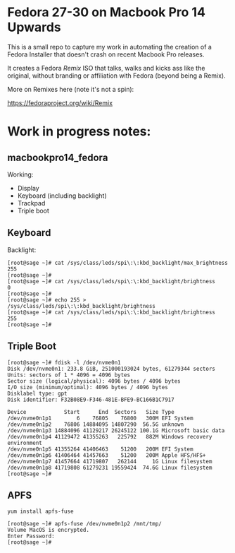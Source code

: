 # Fedora 27-30 on Macbook Pro 14 Upwards

This is a small repo to capture my work in automating the creation of a Fedora
Installer that doesn't crash on recent Macbook Pro releases.

It creates a Fedora *Remix* ISO that talks, walks and kicks ass like the
original, without branding or affiliation with Fedora (beyond being a Remix).

More on Remixes here (note it's not a spin):

https://fedoraproject.org/wiki/Remix

# Work in progress notes:

## macbookpro14_fedora

Working:
- Display
- Keyboard (including backlight)
- Trackpad
- Triple boot


## Keyboard
Backlight:

```
[root@sage ~]# cat /sys/class/leds/spi\:\:kbd_backlight/max_brightness 
255
[root@sage ~]# 
[root@sage ~]# cat /sys/class/leds/spi\:\:kbd_backlight/brightness 
0
[root@sage ~]# 
[root@sage ~]# echo 255 > /sys/class/leds/spi\:\:kbd_backlight/brightness 
[root@sage ~]# cat /sys/class/leds/spi\:\:kbd_backlight/brightness 
255
[root@sage ~]# 
```


## Triple Boot
```
[root@sage ~]# fdisk -l /dev/nvme0n1
Disk /dev/nvme0n1: 233.8 GiB, 251000193024 bytes, 61279344 sectors
Units: sectors of 1 * 4096 = 4096 bytes
Sector size (logical/physical): 4096 bytes / 4096 bytes
I/O size (minimum/optimal): 4096 bytes / 4096 bytes
Disklabel type: gpt
Disk identifier: F32B08E9-F346-481E-BFE9-BC166B1C7917

Device            Start      End  Sectors   Size Type
/dev/nvme0n1p1        6    76805    76800   300M EFI System
/dev/nvme0n1p2    76806 14884095 14807290  56.5G unknown
/dev/nvme0n1p3 14884096 41129217 26245122 100.1G Microsoft basic data
/dev/nvme0n1p4 41129472 41355263   225792   882M Windows recovery environment
/dev/nvme0n1p5 41355264 41406463    51200   200M EFI System
/dev/nvme0n1p6 41406464 41457663    51200   200M Apple HFS/HFS+
/dev/nvme0n1p7 41457664 41719807   262144     1G Linux filesystem
/dev/nvme0n1p8 41719808 61279231 19559424  74.6G Linux filesystem
[root@sage ~]# 
```

## APFS

`yum install apfs-fuse`

```
[root@sage ~]# apfs-fuse /dev/nvme0n1p2 /mnt/tmp/
Volume MacOS is encrypted.
Enter Password: 
[root@sage ~]# 
```
